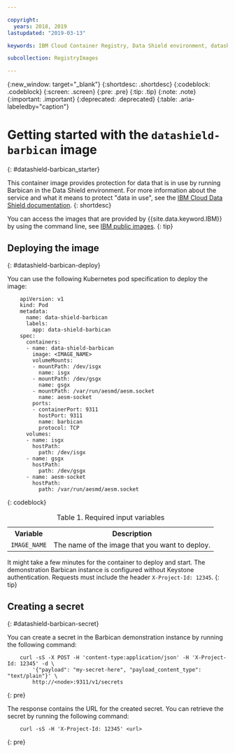 ```yaml
---

copyright:
  years: 2018, 2019
lastupdated: "2019-03-13"

keywords: IBM Cloud Container Registry, Data Shield environment, datashield-barbican image, container image, barbican, Registry, data in use, memory encryption, intel sgx, fortanix,

subcollection: RegistryImages

---
```


{:new_window: target="_blank"}
{:shortdesc: .shortdesc}
{:codeblock: .codeblock}
{:screen: .screen}
{:pre: .pre}
{:tip: .tip}
{:note: .note}
{:important: .important}
{:deprecated: .deprecated}
{:table: .aria-labeledby="caption"}

# Getting started with the `datashield-barbican` image
{: #datashield-barbican_starter}

This container image provides protection for data that is in use by running Barbican in the Data Shield environment. For more information about the service and what it means to protect "data in use", see the [IBM Cloud Data Shield documentation](/docs/services/data-shield?topic=data-shield-about#about).
{: shortdesc}

You can access the images that are provided by {{site.data.keyword.IBM}} by using the command line, see [IBM public images](/docs/services/Registry?topic=registry-public_images#public_images).
{: tip}

## Deploying the image
{: #datashield-barbican-deploy}

You can use the following Kubernetes pod specification to deploy the image:

```
    apiVersion: v1
    kind: Pod
    metadata:
      name: data-shield-barbican
      labels:
        app: data-shield-barbican
    spec:
      containers:
      - name: data-shield-barbican
        image: <IMAGE_NAME>
        volumeMounts:
        - mountPath: /dev/isgx
          name: isgx
        - mountPath: /dev/gsgx
          name: gsgx
        - mountPath: /var/run/aesmd/aesm.socket
          name: aesm-socket
        ports:
        - containerPort: 9311
          hostPort: 9311
          name: barbican
          protocol: TCP
      volumes:
      - name: isgx
        hostPath:
          path: /dev/isgx
      - name: gsgx
        hostPath:
          path: /dev/gsgx
      - name: aesm-socket
        hostPath:
          path: /var/run/aesmd/aesm.socket
```
{: codeblock}

<table>
<caption>Table 1. Required input variables</caption>
  <tr>
    <th>Variable</th>
    <th>Description</th>
  </tr>
  <tr>
    <td><code>IMAGE_NAME</code></td>
    <td>The name of the image that you want to deploy.</td>
  </tr>
</table>

It might take a few minutes for the container to deploy and start. The demonstration Barbican instance is configured without Keystone authentication. Requests must include the header `X-Project-Id: 12345`.
{: tip}

## Creating a secret
{: #datashield-barbican-secret}

You can create a secret in the Barbican demonstration instance by running the following command:

```
    curl -sS -X POST -H 'content-type:application/json' -H 'X-Project-Id: 12345' -d \
        '{"payload": "my-secret-here", "payload_content_type": "text/plain"}' \
        http://<node>:9311/v1/secrets
```
{: pre}
    
The response contains the URL for the created secret. You can retrieve the secret by running the following command:

```
    curl -sS -H 'X-Project-Id: 12345' <url>
```
{: pre}

